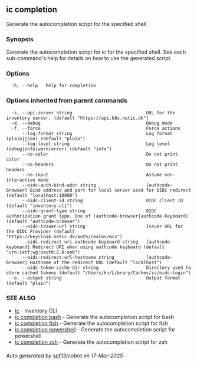 ## ic completion

Generate the autocompletion script for the specified shell

### Synopsis

Generate the autocompletion script for ic for the specified shell.
See each sub-command's help for details on how to use the generated script.


### Options

```
  -h, --help   help for completion
```

### Options inherited from parent commands

```
  -s, --api-server string                            URL for the inventory server. (default "https://api.k8s.netic.dk")
  -d, --debug                                        Debug mode
  -f, --force                                        Force actions
      --log-format string                            Log format (plain|json) (default "plain")
      --log-level string                             Log level (debug|info|warn|error) (default "info")
      --no-color                                     Do not print color
      --no-headers                                   Do not print headers
      --no-input                                     Assume non-interactive mode
      --oidc-auth-bind-addr string                   [authcode-browser] Bind address and port for local server used for OIDC redirect (default "localhost:18000")
      --oidc-client-id string                        OIDC client ID (default "inventory-cli")
      --oidc-grant-type string                       OIDC authorization grant type. One of (authcode-browser|authcode-keyboard) (default "authcode-browser")
      --oidc-issuer-url string                       Issuer URL for the OIDC Provider (default "https://keycloak.netic.dk/auth/realms/mcs")
      --oidc-redirect-uri-authcode-keyboard string   [authcode-keyboard] Redirect URI when using authcode keyboard (default "urn:ietf:wg:oauth:2.0:oob")
      --oidc-redirect-url-hostname string            [authcode-browser] Hostname of the redirect URL (default "localhost")
      --oidc-token-cache-dir string                  Directory used to store cached tokens (default "/Users/kn/Library/Caches/ic/oidc-login")
  -o, --output string                                Output format (default "plain")
```

### SEE ALSO

* [ic](ic.md)	 - Inventory CLI
* [ic completion bash](ic_completion_bash.md)	 - Generate the autocompletion script for bash
* [ic completion fish](ic_completion_fish.md)	 - Generate the autocompletion script for fish
* [ic completion powershell](ic_completion_powershell.md)	 - Generate the autocompletion script for powershell
* [ic completion zsh](ic_completion_zsh.md)	 - Generate the autocompletion script for zsh

###### Auto generated by spf13/cobra on 17-Mar-2025
